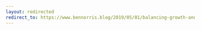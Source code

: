 ```yaml
---
layout: redirected
redirect_to: https://www.bennorris.blog/2019/05/01/balancing-growth-and.html
---
```

